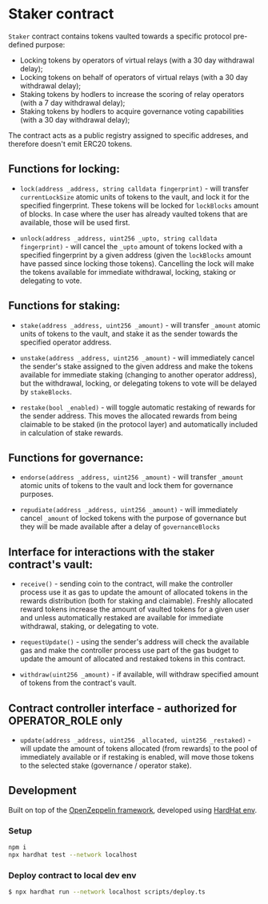 # Staker contract
`Staker` contract contains tokens vaulted towards a specific protocol pre-defined purpose:
* Locking tokens by operators of virtual relays (with a 30 day withdrawal delay);
* Locking tokens on behalf of operators of virtual relays (with a 30 day withdrawal delay);
* Staking tokens by hodlers to increase the scoring of relay operators (with a 7 day withdrawal delay);
* Staking tokens by hodlers to acquire governance voting capabilities (with a 30 day withdrawal delay);

The contract acts as a public registry assigned to specific addreses, and therefore doesn't emit ERC20 tokens.

## Functions for locking:
* `lock(address _address, string calldata fingerprint)` - will transfer `currentLockSize` atomic units of tokens to the vault, and lock it for the specified fingerprint. These tokens will be locked for `lockBlocks` amount of blocks. In case where the user has already vaulted tokens that are available, those will be used first.

* `unlock(address _address, uint256 _upto, string calldata fingerprint)` - will cancel the `_upto` amount of tokens locked with a specified fingerprint by a given address (given the `lockBlocks` amount have passed since locking those tokens). Cancelling the lock will make the tokens available for immediate withdrawal, locking, staking or delegating to vote.

## Functions for staking:
* `stake(address _address, uint256 _amount)` - will transfer `_amount` atomic units of tokens to the vault, and stake it as the sender towards the specified operator address.

* `unstake(address _address, uint256 _amount)` - will immediately cancel the sender's stake assigned to the given address and make the tokens available for immediate staking (changing to another operator address), but the withdrawal, locking, or delegating tokens to vote will be delayed by `stakeBlocks`.

* `restake(bool _enabled)` - will toggle automatic restaking of rewards for the sender address. This moves the allocated rewards from being claimable to be staked (in the protocol layer) and automatically included in calculation of stake rewards.

## Functions for governance:
* `endorse(address _address, uint256 _amount)` - will transfer `_amount` atomic units of tokens to the vault and lock them for governance purposes.

* `repudiate(address _address, uint256 _amount)` - will immediately cancel `_amount` of locked tokens with the purpose of governance but they will be made available after a delay of `governanceBlocks`

## Interface for interactions with the staker contract's vault:
* `receive()` - sending coin to the contract, will make the controller process use it as gas to update the amount of allocated tokens in the rewards distribution (both for staking and claimable).
Freshly allocated reward tokens increase the amount of vaulted tokens for a given user and unless automatically restaked are available for immediate withdrawal, staking, or delegating to vote.

* `requestUpdate()` - using the sender's address will check the available gas and make the controller process use part of the gas budget to update the amount of allocated and restaked tokens in this contract.

* `withdraw(uint256 _amount)` - if available, will withdraw specified amount of tokens from the contract's vault.

## Contract controller interface - authorized for OPERATOR_ROLE only
* `update(address _address, uint256 _allocated, uint256 _restaked)` - will update the amount of tokens allocated (from rewards) to the pool of immediately available or if restaking is enabled, will move those tokens to the selected stake (governance / operator stake).

## Development

Built on top of the [OpenZeppelin framework](https://openzeppelin.com/), developed using [HardHat env](https://hardhat.org/).

### Setup
```bash
npm i
npx hardhat test --network localhost
```

### Deploy contract to local dev env
```bash
$ npx hardhat run --network localhost scripts/deploy.ts
```